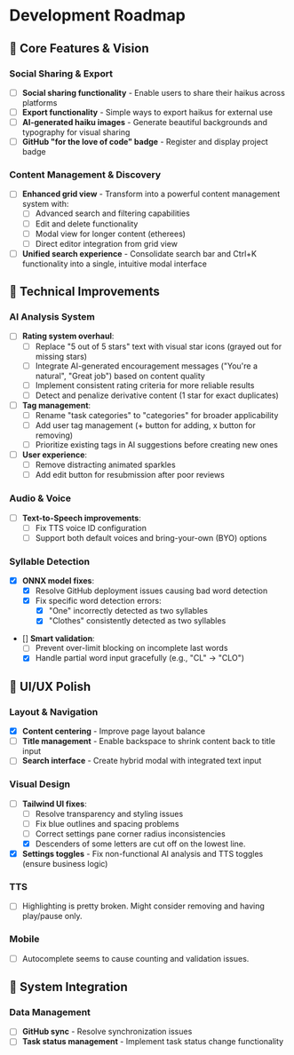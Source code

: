 # Development Roadmap

## 🚀 Core Features & Vision

### Social Sharing & Export
- [ ] **Social sharing functionality** - Enable users to share their haikus across platforms
- [ ] **Export functionality** - Simple ways to export haikus for external use
- [ ] **AI-generated haiku images** - Generate beautiful backgrounds and typography for visual sharing
- [ ] **GitHub "for the love of code" badge** - Register and display project badge

### Content Management & Discovery
- [ ] **Enhanced grid view** - Transform into a powerful content management system with:
  - [ ] Advanced search and filtering capabilities
  - [ ] Edit and delete functionality
  - [ ] Modal view for longer content (etherees)
  - [ ] Direct editor integration from grid view
- [ ] **Unified search experience** - Consolidate search bar and Ctrl+K functionality into a single, intuitive modal interface

## 🔧 Technical Improvements

### AI Analysis System
- [ ] **Rating system overhaul**:
  - [ ] Replace "5 out of 5 stars" text with visual star icons (grayed out for missing stars)
  - [ ] Integrate AI-generated encouragement messages ("You're a natural", "Great job") based on content quality
  - [ ] Implement consistent rating criteria for more reliable results
  - [ ] Detect and penalize derivative content (1 star for exact duplicates)
- [ ] **Tag management**:
  - [ ] Rename "task categories" to "categories" for broader applicability
  - [ ] Add user tag management (+ button for adding, x button for removing)
  - [ ] Prioritize existing tags in AI suggestions before creating new ones
- [ ] **User experience**:
  - [ ] Remove distracting animated sparkles
  - [ ] Add edit button for resubmission after poor reviews

### Audio & Voice
- [ ] **Text-to-Speech improvements**:
  - [ ] Fix TTS voice ID configuration
  - [ ] Support both default voices and bring-your-own (BYO) options

### Syllable Detection
- [x] **ONNX model fixes**:
  - [x] Resolve GitHub deployment issues causing bad word detection
  - [x] Fix specific word detection errors:
    - [x] "One" incorrectly detected as two syllables
    - [x] "Clothes" consistently detected as two syllables
- [] **Smart validation**:
  - [ ] Prevent over-limit blocking on incomplete last words
  - [x] Handle partial word input gracefully (e.g., "CL" → "CLO")

## 🎨 UI/UX Polish

### Layout & Navigation
- [x] **Content centering** - Improve page layout balance
- [ ] **Title management** - Enable backspace to shrink content back to title input
- [ ] **Search interface** - Create hybrid modal with integrated text input

### Visual Design
- [ ] **Tailwind UI fixes**:
  - [ ] Resolve transparency and styling issues
  - [ ] Fix blue outlines and spacing problems
  - [ ] Correct settings pane corner radius inconsistencies
  - [x] Descenders of some letters are cut off on the lowest line.
- [x] **Settings toggles** - Fix non-functional AI analysis and TTS toggles (ensure business logic)

### TTS
- [ ] Highlighting is pretty broken. Might consider removing and having play/pause only.

### Mobile
- [ ] Autocomplete seems to cause counting and validation issues.

## 🔄 System Integration

### Data Management
- [ ] **GitHub sync** - Resolve synchronization issues
- [ ] **Task status management** - Implement task status change functionality